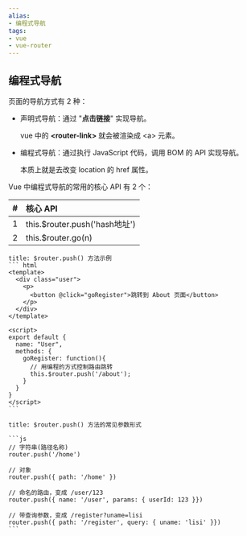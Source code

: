 ```yaml
---
alias: 
- 编程式导航
tags: 
- vue
- vue-router
---
```


## 编程式导航

页面的导航方式有 2 种：

- 声明式导航：通过 "**点击链接**" 实现导航。

  vue 中的 **\<router-link>** 就会被渲染成 \<a> 元素。

- 编程式导航：通过执行 JavaScript 代码，调用 BOM 的 API 实现导航。

  本质上就是去改变 location 的 href 属性。
  
Vue 中编程式导航的常用的核心 API 有 2 个：

| # | 核心 API |
| -: | :- |
| 1 | this.\$router.push('hash地址') |
| 2 | this.$router.go(n) |

````ad-vue
title: $router.push() 方法示例
``` html
<template>
  <div class="user">
    <p>
      <button @click="goRegister">跳转到 About 页面</button>
    </p>
  </div>
</template>

<script>
export default {
  name: "User",
  methods: {
    goRegister: function(){
      // 用编程的方式控制路由跳转
      this.$router.push('/about');
    }
  }
}
</script>
```
````

````ad-vue
title: $router.push() 方法的常见参数形式

```js
// 字符串(路径名称)
router.push('/home')

// 对象
router.push({ path: '/home' })

// 命名的路由，变成 /user/123
router.push({ name: '/user', params: { userId: 123 }})

// 带查询参数，变成 /register?uname=lisi
router.push({ path: '/register', query: { uname: 'lisi' }})
```
````

